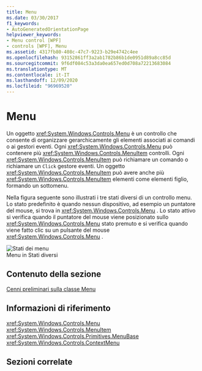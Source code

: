 ```yaml
---
title: Menu
ms.date: 03/30/2017
f1_keywords:
- AutoGeneratedOrientationPage
helpviewer_keywords:
- Menu control [WPF]
- controls [WPF], Menu
ms.assetid: 4317fb80-408c-47c7-9223-b29e4742c4ee
ms.openlocfilehash: 93152861ff3a2ab1782b86b1de0951d89a8cc85d
ms.sourcegitcommit: 9f6df084c53a3da0ea657ed0d708a72213683084
ms.translationtype: MT
ms.contentlocale: it-IT
ms.lasthandoff: 12/09/2020
ms.locfileid: "96969520"
---
```

# <a name="menu"></a>Menu
Un oggetto <xref:System.Windows.Controls.Menu> è un controllo che consente di organizzare gerarchicamente gli elementi associati ai comandi o ai gestori eventi. Ogni <xref:System.Windows.Controls.Menu> può contenere più <xref:System.Windows.Controls.MenuItem> controlli. Ogni <xref:System.Windows.Controls.MenuItem> può richiamare un comando o richiamare un `Click` gestore eventi. Un oggetto <xref:System.Windows.Controls.MenuItem> può avere anche più <xref:System.Windows.Controls.MenuItem> elementi come elementi figlio, formando un sottomenu.  
  
 Nella figura seguente sono illustrati i tre stati diversi di un controllo menu. Lo stato predefinito è quando nessun dispositivo, ad esempio un puntatore del mouse, si trova in <xref:System.Windows.Controls.Menu> . Lo stato attivo si verifica quando il puntatore del mouse viene posizionato sullo <xref:System.Windows.Controls.Menu> stato premuto e si verifica quando viene fatto clic su un pulsante del mouse <xref:System.Windows.Controls.Menu> .  
  
 ![Stati dei menu](./media/ss-ctl-menu.gif "SS_CTL_menu")  
Menu in Stati diversi  
  
## <a name="in-this-section"></a>Contenuto della sezione  
 [Cenni preliminari sulla classe Menu](menu-overview.md)  
  
## <a name="reference"></a>Informazioni di riferimento  
 <xref:System.Windows.Controls.Menu>  
  <xref:System.Windows.Controls.MenuItem>  
  <xref:System.Windows.Controls.Primitives.MenuBase>  
  <xref:System.Windows.Controls.ContextMenu>  
  
## <a name="related-sections"></a>Sezioni correlate
